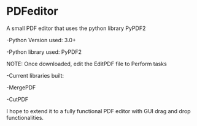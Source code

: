 # PDFeditor
A small PDF editor that uses the python library PyPDF2

-Python Version used: 3.0+

-Python library used: PyPDF2

NOTE: Once downloaded, edit the EditPDF file to Perform tasks

-Current libraries built:

-MergePDF

-CutPDF

I hope to extend it to a fully functional PDF editor with GUI drag and drop functionalities.
